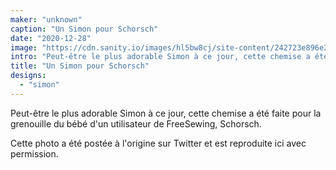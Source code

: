 ```yaml
---
maker: "unknown"
caption: "Un Simon pour Schorsch"
date: "2020-12-28"
image: "https://cdn.sanity.io/images/hl5bw8cj/site-content/242723e896e21decb6f7363a4defa62654165546-1536x2048.jpg"
intro: "Peut-être le plus adorable Simon à ce jour, cette chemise a été faite pour la grenouille du bébé d'un utilisateur de FreeSewing, Schorsch."
title: "Un Simon pour Schorsch"
designs:
  - "simon"
---
```



Peut-être le plus adorable Simon à ce jour, cette chemise a été faite pour la grenouille du bébé d'un utilisateur de FreeSewing, Schorsch.

Cette photo a été postée à l'origine sur Twitter et est reproduite ici avec permission.

